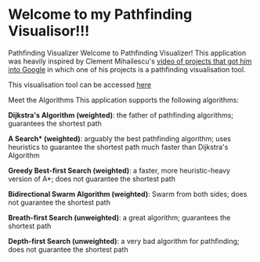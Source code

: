 # Welcome to my Pathfinding Visualisor!!!

Pathfinding Visualizer
Welcome to Pathfinding Visualizer! This application was heavily inspired by
Clement Mihailescu's [video of projects that got him into Google](https://www.youtube.com/watch?v=n4t_-NjY_Sg&ab_channel=Cl%C3%A9mentMihailescu) in which one of his projects is a pathfinding visualisation tool.

This visualisation tool can be accessed [here](https://marsalah003.github.io/Pathfinding-Visualizer)

Meet the Algorithms
This application supports the following algorithms:

**Dijkstra's Algorithm (weighted)**: the father of pathfinding algorithms; guarantees the shortest path

**A Search\* (weighted)**: arguably the best pathfinding algorithm; uses heuristics to guarantee the shortest path much faster than Dijkstra's Algorithm

**Greedy Best-first Search (weighted)**: a faster, more heuristic-heavy version of A\*; does not guarantee the shortest path

**Bidirectional Swarm Algorithm (weighted)**: Swarm from both sides; does not guarantee the shortest path

**Breath-first Search (unweighted)**: a great algorithm; guarantees the shortest path

**Depth-first Search (unweighted)**: a very bad algorithm for pathfinding; does not guarantee the shortest path
